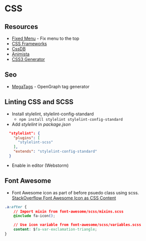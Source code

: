 # CSS 

## Resources
* [Fixed Menu](https://www.w3schools.com/howto/howto_css_fixed_menu.asp) - Fix menu to the top
* [CSS Frameworks](http://www.cssreflex.com/css-frameworks/)
* [CssDB](http://cssdb.co/)
* [Animista](http://animista.net/play)
* [CSS3 Generator](http://css3generator.com/)

## Seo
* [MegaTags](https://megatags.co/) - OpenGraph tag generator

## Linting CSS and SCSS
* Install stylelint, stylelint-config-standard
    * `npm install stylelint stylelint-config-standard`
* Add *stylelint* in *package.json*
```json
  "stylelint": {
    "plugins": [
      "stylelint-scss"
    ],
    "extends": "stylelint-config-standard"
  }
```
* Enable in editor (Webstorm)

## Font Awesome

* Font Awesome icon as part of before psuedo class using scss. [StackOverflow Font Awesome Icon as CSS Content](https://stackoverflow.com/questions/20782368/use-font-awesome-icon-as-css-content)
```css
.a:after {
    // Import mixin from font-awesome/scss/mixins.scss
    @include fa-icon();

    // Use icon variable from font-awesome/scss/variables.scss
    content: $fa-var-exclamation-triangle;
}
```
